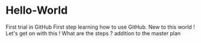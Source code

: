 # Hello-World
First trial in GitHub
First step learning how to use GitHub. New to this world !
Let's get on with this ! What are the steps ?
addition to the master plan
